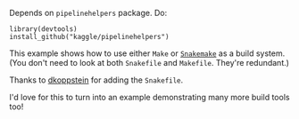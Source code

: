 Depends on `pipelinehelpers` package. Do:

```
library(devtools)
install_github("kaggle/pipelinehelpers")
```

This example shows how to use either `Make` or [`Snakemake`](https://bitbucket.org/johanneskoester/snakemake/wiki/Home) as a build system. (You don't need to look at both `Snakefile` and `Makefile`. They're redundant.)

Thanks to [dkoppstein](https://github.com/dkoppstein) for adding the `Snakefile`.

I'd love for this to turn into an example demonstrating many more build tools too!
